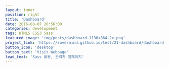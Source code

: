 ```yaml
---
layout: inner
position: right
title: 'Dashboard'
date: 2016-08-07 20:56:00
categories: development
tags: HTML5 CSS3 Sass
featured_image: 'img/posts/dashboard-1130x864-2x.png'
project_link: 'https://rovermind.github.io/test/21-dashboard/dashboard.html'
button_icon: 'desktop'
button_text: 'Visit Webpage'
lead_text: 'Sass 활용, 관리자 웹페이지'
---
```

